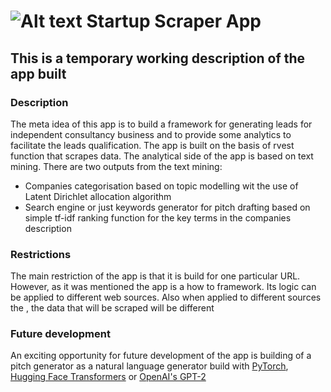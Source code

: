 # ![Alt text](.image/Lead_funnel.jpg.) Startup Scraper App    

## This is a temporary working description of the app built

### Description

The meta idea of this app is to build a framework for generating leads for independent consultancy business and to provide some analytics to facilitate the leads qualification.  The app is built on the basis of rvest function that scrapes data. The analytical side of the app is based on text mining.
There are two outputs from the text mining:
* Companies categorisation based on topic modelling wit the use of Latent Dirichlet allocation algorithm
* Search engine or just keywords generator for pitch drafting based on simple tf-idf ranking function for the key terms in the companies description

### Restrictions

The main restriction of the app is that it is build for one particular URL. However, as it was mentioned the app is a how to framework. Its logic can be applied to different web sources. Also when applied to different sources the , the data that will be scraped will be different

### Future development

An exciting opportunity for future development of the app is building of a  pitch generator as a natural language generator build with [PyTorch](https://pytorch.org/), [Hugging Face Transformers](https://github.com/huggingface/transformers) or [OpenAI's GPT-2](https://openai.com/)
